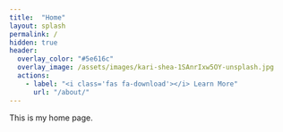 ```yaml
---
title:  "Home"
layout: splash
permalink: /
hidden: true
header:
  overlay_color: "#5e616c"
  overlay_image: /assets/images/kari-shea-1SAnrIxw5OY-unsplash.jpg
  actions:
    - label: "<i class='fas fa-download'></i> Learn More"
      url: "/about/"
---
```


This is my home page.
